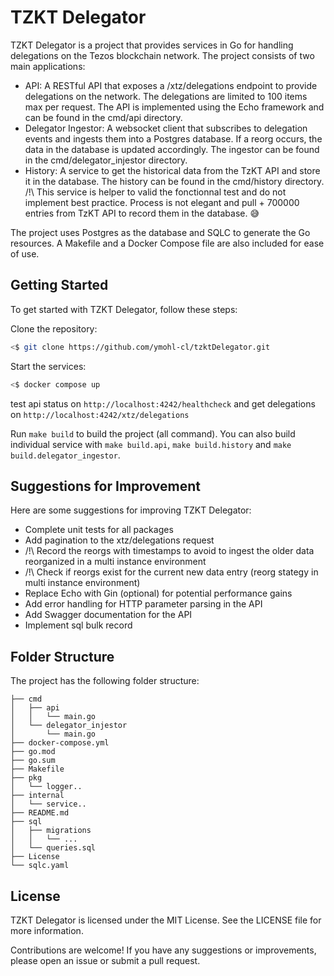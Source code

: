 # TZKT Delegator

TZKT Delegator is a project that provides services in Go for handling delegations on the Tezos blockchain network. The project consists of two main applications:

* API: A RESTful API that exposes a /xtz/delegations endpoint to provide delegations on the network. The delegations are limited to 100 items max per request. The API is implemented using the Echo framework and can be found in the cmd/api directory.
* Delegator Ingestor: A websocket client that subscribes to delegation events and ingests them into a Postgres database. If a reorg occurs, the data in the database is updated accordingly. The ingestor can be found in the cmd/delegator_injestor directory.
* History: A service to get the historical data from the TzKT API and store it in the database. The history can be found in the cmd/history directory. /!\ This service is helper to valid the fonctionnal test and do not implement best practice. Process is not elegant and pull + 700000 entries from TzKT API to record them in the database. :sweat_smile:

The project uses Postgres as the database and SQLC to generate the Go resources. A Makefile and a Docker Compose file are also included for ease of use.

## Getting Started

To get started with TZKT Delegator, follow these steps:

Clone the repository:

``` bash
<$ git clone https://github.com/ymohl-cl/tzktDelegator.git
```

Start the services:

``` bash
<$ docker compose up
```

test api status on `http://localhost:4242/healthcheck` and get delegations on `http://localhost:4242/xtz/delegations`

Run `make build` to build the project (all command). You can also build individual service with `make build.api`, `make build.history` and `make build.delegator_ingestor`.

## Suggestions for Improvement

Here are some suggestions for improving TZKT Delegator:

* Complete unit tests for all packages
* Add pagination to the xtz/delegations request
* /!\ Record the reorgs with timestamps to avoid to ingest the older data reorganized in a multi instance environment
* /!\ Check if reorgs exist for the current new data entry (reorg stategy in multi instance environment)
* Replace Echo with Gin (optional) for potential performance gains
* Add error handling for HTTP parameter parsing in the API
* Add Swagger documentation for the API
* Implement sql bulk record

## Folder Structure

The project has the following folder structure:

``` text
├── cmd
│   ├── api
│   │   └── main.go
│   └── delegator_injestor
│       └── main.go
├── docker-compose.yml
├── go.mod
├── go.sum
├── Makefile
├── pkg
│   └── logger..
├── internal
│   └── service..
├── README.md
├── sql
│   ├── migrations
│   │   └── ...
│   └── queries.sql
├── License
└── sqlc.yaml
```

## License

TZKT Delegator is licensed under the MIT License. See the LICENSE file for more information.

Contributions are welcome! If you have any suggestions or improvements, please open an issue or submit a pull request.
